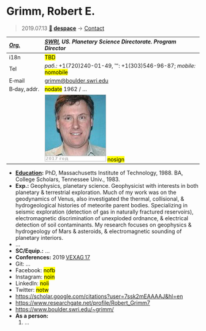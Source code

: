 # Grimm, Robert E.
> 2019.07.13 **[🚀](../index/index.md) [despace](index.md)** → [Contact](contact.md)

|*[Org.](contact.md)*|*[SWRI](zz_swri.md), US. Planetary Science Directorate. Program Director*|
|:--|:--|
|i18n| <mark>TBD</mark> |
|Tel|*раб.:* +1(720)240-01-49, ℻: +1(303)546-96-87; *mobile:* <mark>nomobile</mark> |
|E‑mail| <grimm@boulder.swri.edu> |
|B‑day, addr.| <mark>nodate</mark> 1962 / … |
|| [![](f/contact/g/grimm1_photo_thumb.jpg)](f/contact/g/grimm1_photo.jpg) <mark>nosign</mark> |

   - **[Education](edu.md):** PhD, Massachusetts Institute of Technology, 1988. BA, College Scholars, Tennessee Univ., 1983.
   - **Exp.:** Geophysics, planetary science. Geophysicist with interests in both planetary & terrestrial exploration. Much of my work was on the geodynamics of Venus, also investigated the thermal, collisional, & hydrogeological histories of meteorite parent bodies. Specializing in seismic exploration (detection of gas in naturally fractured reservoirs), electromagnetic discrimination of unexploded ordnance, & electrical detection of soil contaminants. My research focuses on geophysics & hydrogeology of Mars & asteroids, & electromagnetic sounding of planetary interiors.
   - …
   - **SC/Equip.:** …
   - **Conferences:** 2019 [VEXAG 17](vexag_2019.md)
   - Git: …
   - Facebook: <mark>nofb</mark>
   - Instagram: <mark>noin</mark>
   - LinkedIn: <mark>noli</mark>
   - Twitter: <mark>notw</mark>
   - <https://scholar.google.com/citations?user=7ssk2mEAAAAJ&hl=en>
   - <https://www.researchgate.net/profile/Robert_Grimm7>
   - <https://www.boulder.swri.edu/~grimm/>
   - **As a person:**
      1. …
